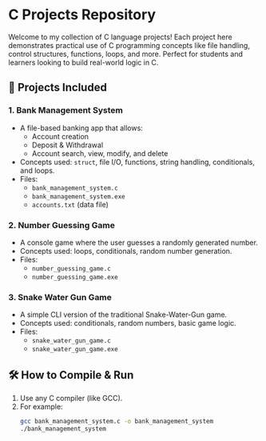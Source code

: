 # C Projects Repository

Welcome to my collection of C language projects! Each project here demonstrates practical use of C programming concepts like file handling, control structures, functions, loops, and more. Perfect for students and learners looking to build real-world logic in C.

## 📂 Projects Included

### 1. Bank Management System
- A file-based banking app that allows:
  - Account creation
  - Deposit & Withdrawal
  - Account search, view, modify, and delete
- Concepts used: `struct`, file I/O, functions, string handling, conditionals, and loops.
- Files:
  - `bank_management_system.c`
  - `bank_management_system.exe`
  - `accounts.txt` (data file)

### 2. Number Guessing Game
- A console game where the user guesses a randomly generated number.
- Concepts used: loops, conditionals, random number generation.
- Files:
  - `number_guessing_game.c`
  - `number_guessing_game.exe`

### 3. Snake Water Gun Game
- A simple CLI version of the traditional Snake-Water-Gun game.
- Concepts used: conditionals, random numbers, basic game logic.
- Files:
  - `snake_water_gun_game.c`
  - `snake_water_gun_game.exe`

## 🛠️ How to Compile & Run
1. Use any C compiler (like GCC).
2. For example:
   ```bash
   gcc bank_management_system.c -o bank_management_system
   ./bank_management_system
